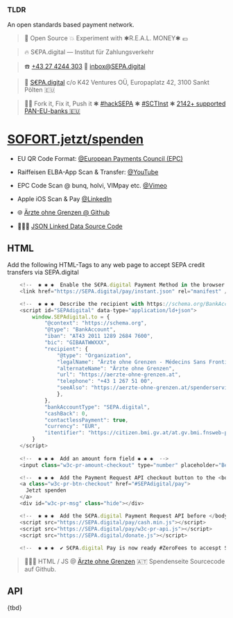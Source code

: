 ### TLDR

An open standards based payment network.

  > 📖 Open Source 💥 Experiment with ✱R.E.A.L. MONEY✱ 💶 
  
  > 🔥 S€PA.digital — Institut für Zahlungsverkehr
  
  > ☎️ [+43 27 4244 303](tel:+43274244303) 📮 [inbox@SEPA.digital](mailto:inbox+github@SEPA.digital?cc=rene.kapusta@gmail.com&subject=%F0%9F%93%A8%20Aloha%20via%20Github&body=%E2%9A%A1%20%23SEPAdigital%20%E2%80%94%20SOFORT.jetzt%20%E2%80%94%20%23hackSEPA%0D%0A%0D%0A%5B_%5D%20Beschwerde%20%E2%9C%B1%20%5B_%5D%20Feedback%20%E2%9C%B1%20%5B_%5D%20Frage%0D%0A%0D%0A-%20-%20-%20%E2%9C%82%EF%B8%8F%20-%20-%20-%20-%20-%20-%20-%20-%20-%20-%20-%20-%20-%20-%20-%20-%20-%20-%20-%20-%20-%20-%20-%20-%0D%0A%0D%0A%0D%0A%0D%0A%0D%0A-%20-%20-%20-%20-%20-%20-%20-%20-%20-%20-%20-%20-%20-%20-%20-%20-%20-%20-%20-%20-%20-%20-%20-%20-%20-%20-%20-%20-%0D%0A%0D%0A)
  
  > 📯 [S€PA.digital](https://SEPA.digital) c/o K42 Ventures OÜ, Europaplatz 42, 3100 Sankt Pölten 🇪🇺
  
  > 👩‍💻 Fork it, Fix it, Push it ✱ [#hackSEPA](https://twitter.com/search?q=hackSEPA&f=live) ✱ [#SCTInst](https://twitter.com/search?q=SCTInst&f=live) ✱ [2142+ supported PAN-EU-banks 🇪🇺](https://www.europeanpaymentscouncil.eu/sites/default/files/participants_export/sct_inst/sct_inst.pdf)

# [SOFORT.jetzt/spenden](https://SOFORT.jetzt/spenden) 

 * EU QR Code Format: [@European Payments Council (EPC)](https://www.europeanpaymentscouncil.eu/document-library/guidance-documents/quick-response-code-guidelines-enable-data-capture-initiation)
 * Raiffeisen ELBA-App Scan & Transfer: [@YouTube](https://youtu.be/FU_lcNUGza8)
 * EPC Code Scan @ bunq, holvi, VIMpay etc. [@Vimeo](https://vimeo.com/397164742)
 * Apple iOS Scan & Pay [@LinkedIn](https://linkedin.com/feed/update/urn:li:activity:6633873557892005888)

 * 🌐 [Ärzte ohne Grenzen @ Github](https://github.com/SEPAdigital/SOFORT.jetzt/tree/master/spenden/%C3%A4rzte-ohne-grenzen) 
 * 👩🏾‍⚕️ [JSON Linked Data Source Code](https://github.com/SEPAdigital/SOFORT.jetzt/blob/master/spenden/%C3%A4rzte-ohne-grenzen/index.html#L4) 

## HTML

Add the following HTML-Tags to any web page to accept SEPA credit transfers via SEPA.digital

```javascript
    <!--  ✱ ✱ ✱  Enable the S€PA.digital Payment Method in the browser ✱ ✱ ✱  -->
    <link href="https://SEPA.digital/pay/instant.json" rel="manifest" />

    <!--  ✱ ✱ ✱  Describe the recipient with https://schema.org/BankAccount ✱ ✱ ✱  -->
    <script id="SEPAdigital" data-type="application/ld+json">
        window.SEPAdigital.to = {
            "@context": "https://schema.org",
            "@type": "BankAccount",
            "iban": "AT43 2011 1289 2684 7600",
            "bic": "GIBAATWWXXX",
            "recipient": {
                "@type": "Organization",
                "legalName": "Ärzte ohne Grenzen - Médecins Sans Frontières österreichische Sektion",
                "alternateName": "Ärzte ohne Grenzen",
                "url": "https://aerzte-ohne-grenzen.at",
                "telephone": "+43 1 267 51 00",
                "seeAlso": "https://aerzte-ohne-grenzen.at/spenderservice",
                },
            },
            "bankAccountType": "SEPA.digital",
            "cashBack": 0,
            "contactlessPayment": true,
            "currency": "EUR",
            "itentifier": "https://citizen.bmi.gv.at/at.gv.bmi.fnsweb-p/zvn/public/Registerauszug/#517860631",
        }
    </script>
    
    <!--  ✱ ✱ ✱  Add an amount form field ✱ ✱ ✱  -->
    <input class="w3c-pr-amount-checkout" type="number" placeholder="Betrag in EUR" />

    <!--  ✱ ✱ ✱  Add the Payment Request API checkout button to the <body> ✱ ✱ ✱  -->
    <a class="w3c-pr-btn-checkout" href="#SEPAdigital/pay">
      Jetzt spenden
    </a>
    <div id="w3c-pr-msg" class="hide"></div>

    <!--  ✱ ✱ ✱  Add the S€PA.digital Payment Request API before </body> ✱ ✱ ✱  -->
    <script src="https://SEPA.digital/pay/cash.min.js"></script>
    <script src="https://SEPA.digital/pay/w3c-pr-api.js"></script>
    <script src="https://SEPA.digital/donate.js"></script>
 
    <!--  ✱ ✱ ✱  ✔️ S€PA.digital Pay is now ready #ZeroFees to accespt SCT TX ✱ ✱ ✱  -->
```

 > 👩🏾‍⚕️ HTML / JS @ [Ärzte ohne Grenzen](https://github.com/SEPAdigital/SOFORT.jetzt/blob/master/spenden/%C3%A4rzte-ohne-grenzen/index.html#L4) 🇦🇹 Spendenseite Sourcecode auf Github.

## API
 
 {tbd}
